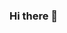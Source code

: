 ### Hi there 👋

<!--
**alandiegobiz/alandiegobiz** is a ✨ _special_ ✨ repository because its `README.md` (this file) appears on your GitHub profile.

![Alan Biz's github stats](https://github-readme-stats.vercel.app/api?username=bizoca&show_icons=true&theme=radical)

Here are some ideas to get you started:

- 🔭 I’m currently working on ...
- 🌱 I’m currently learning ...
- 👯 I’m looking to collaborate on ...
- 🤔 I’m looking for help with ...
- 💬 Ask me about ...
- 📫 How to reach me: ...
- 😄 Pronouns: ...
- ⚡ Fun fact: ...
-->
